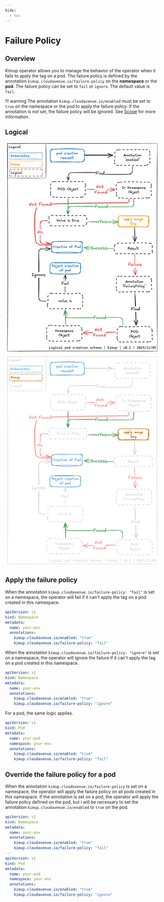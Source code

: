 ```yaml
---
hide:
  - toc
---
```


# Failure Policy

## Overview

Kimup operator allows you to manage the behavior of the operator when it fails to apply the tag on a pod. The failure policy is defined by the annotation `kimup.cloudavenue.io/failure-policy` on the **namespace** or the **pod**. The failure policy can be set to `fail` or `ignore`. The default value is `fail`.

!!! warning
    The annotation `kimup.cloudavenue.io/enabled` must be set to `true` on the namespace or the pod to apply the failure policy. If the annotation is not set, the failure policy will be ignored. See [Scope](../getting-started/scope.md) for more information.

## Logical

![Logical pod creation schema](../getting-started/logical-pod-creation-light.png#only-light)
![Logical pod creation schema](../getting-started/logical-pod-creation-dark.png#only-dark)

## Apply the failure policy

When the annotation `kimup.cloudavenue.io/failure-policy: "fail"` is set on a namespace, the operator will fail if it can't apply the tag on a pod created in this namespace.

```yaml
apiVersion: v1
kind: Namespace
metadata:
  name: your-env
  annotations:
    kimup.cloudavenue.io/enabled: "true"
    kimup.cloudavenue.io/failure-policy: "fail"
```

When the annotation `kimup.cloudavenue.io/failure-policy: "ignore"` is set on a namespace, the operator will ignore the failure if it can't apply the tag on a pod created in this namespace.

```yaml
apiVersion: v1
kind: Namespace
metadata:
  name: your-env
  annotations:
    kimup.cloudavenue.io/enabled: "true"
    kimup.cloudavenue.io/failure-policy: "ignore"
```

For a pod, the same logic applies.

```yaml
apiVersion: v1
kind: Pod
metadata:
  name: your-pod
  namespace: your-env
  annotations:
    kimup.cloudavenue.io/enabled: "true"
    kimup.cloudavenue.io/failure-policy: "fail"
```

## Override the failure policy for a pod

When the annotation `kimup.cloudavenue.io/failure-policy` is set on a namespace, the operator will apply the failure policy on all pods created in this namespace. If the annotation is set on a pod, the operator will apply the failure policy defined on the pod, but i will be necessary to set the annotation `kimup.cloudavenue.io/enabled` to `true` on the pod.

```yaml
apiVersion: v1
kind: Namespace
metadata:
  name: your-env
  annotations:
    kimup.cloudavenue.io/enabled: "true"
    kimup.cloudavenue.io/failure-policy: "fail"
---
apiVersion: v1
kind: Pod
metadata:
  name: your-pod
  namespace: your-env
  annotations:
    kimup.cloudavenue.io/enabled: "true"
    kimup.cloudavenue.io/failure-policy: "ignore"
```
